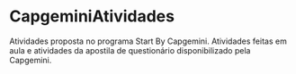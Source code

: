 # CapgeminiAtividades
Atividades proposta no programa Start By Capgemini.  Atividades feitas em aula e atividades da apostila de questionário disponibilizado pela Capgemini. 
